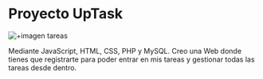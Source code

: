 # Proyecto UpTask
![+imagen tareas](https://www.muypymes.com/wp-content/uploads/2018/08/productividad.jpg)




Mediante JavaScript, HTML, CSS, PHP y MySQL.
Creo una Web donde tienes que registrarte para poder entrar en mis tareas y gestionar todas las tareas desde dentro.
